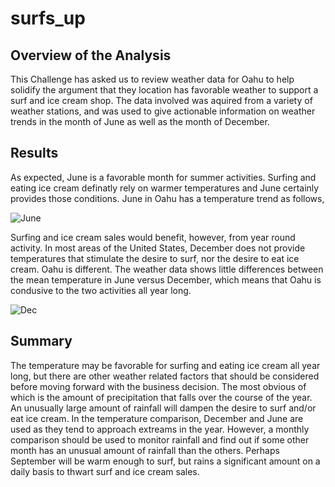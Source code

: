 # **surfs_up** #

## **Overview of the Analysis** ##
This Challenge has asked us to review weather data for Oahu to help solidify the argument that they location has favorable weather to support a surf and ice cream shop.  The data involved was aquired from a variety of weather stations, and was used to give actionable information on weather trends in the month of June as well as the month of December.

## **Results** ##
As expected, June is a favorable month for summer activities.  Surfing and eating ice cream definatly rely on warmer temperatures and June certainly provides those conditions.  June in Oahu has a temperature trend as follows,

![June](https://user-images.githubusercontent.com/85403978/129497470-ca660ee2-2719-4c29-86d0-3da956c85d35.png)

Surfing and ice cream sales would benefit, however, from year round activity.  In most areas of the United States, December does not provide temperatures that stimulate the desire to surf, nor the desire to eat ice cream.  Oahu is different.  The weather data shows little differences between the mean temperature in June versus December, which means that Oahu is condusive to the two activities all year long.

![Dec](https://user-images.githubusercontent.com/85403978/129497731-1ed9440f-03ea-4200-b428-a80ccb5e2684.png)

## **Summary** ##
The temperature may be favorable for surfing and eating ice cream all year long, but there are other weather related factors that should be considered before moving forward with the business decision.  The most obvious of which is the amount of precipitation that falls over the course of the year.  An unusually large amount of rainfall will dampen the desire to surf and/or eat ice cream.  In the temperature comparison, December and June are used as they tend to approach extreams in the year.  However, a monthly comparison should be used to monitor rainfall and find out if some other month has an unusual amount of rainfall than the others.  Perhaps September will be warm enough to surf, but rains a significant amount on a daily basis to thwart surf and ice cream sales.
